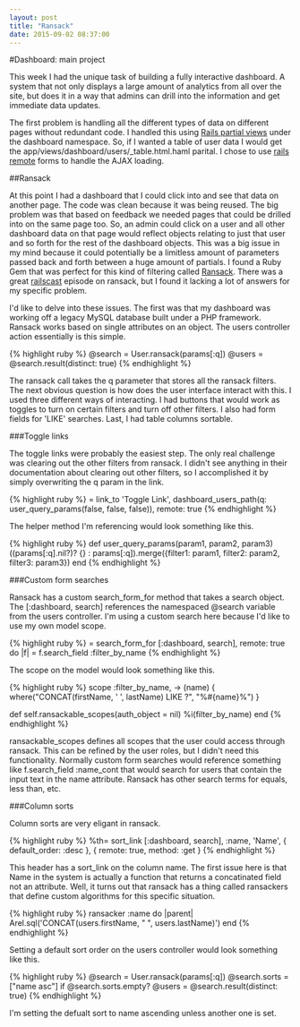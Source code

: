 ```yaml
---
layout: post
title: "Ransack"
date: 2015-09-02 08:37:00
---
```


#Dashboard: main project

This week I had the unique task of building a fully interactive dashboard. A system that not only displays a large amount of analytics from all over the site, but does it in a way that admins can drill into the information and get immediate data updates.

The first problem is handling all the different types of data on different pages without redundant code. I handled this using [Rails partial views][partials] under the dashboard namespace. So, if I wanted a table of user data I would get the app/views/dashboard/users/\_table.html.haml parital. I chose to use [rails remote][remoteforms] forms to handle the AJAX loading.

##Ransack

At this point I had a dashboard that I could click into and see that data on another page. The code was clean because it was being reused. The big problem was that based on feedback we needed pages that could be drilled into on the same page too. So, an admin could click on a user and all other dashboard data on that page would reflect objects relating to just that user and so forth for the rest of the dashboard objects. This was a big issue in my mind because it could potentially be a limitless amount of parameters passed back and forth between a huge amount of partials. I found a Ruby Gem that was perfect for this kind of filtering called [Ransack][ransack]. There was a great [railscast][ransackrailscast] episode on ransack, but I found it lacking a lot of answers for my specific problem.

I'd like to delve into these issues. The first was that my dashboard was working off a legacy MySQL database built under a PHP framework. Ransack works based on single attributes on an object. The users controller action essentially is this simple.

{% highlight ruby %}
@search = User.ransack(params[:q])
@users = @search.result(distinct: true)
{% endhighlight %}

The ransack call takes the q parameter that stores all the ransack filters. The next obvious question is how does the user interface interact with this. I used three different ways of interacting. I had buttons that would work as toggles to turn on certain filters and turn off other filters. I also had form fields for 'LIKE' searches. Last, I had table columns sortable.

###Toggle links

The toggle links were probably the easiest step. The only real challenge was clearing out the other filters from ransack. I didn't see anything in their documentation about clearing out other filters, so I accomplished it by simply overwriting the q param in the link.

{% highlight ruby %}
= link\_to 'Toggle Link', dashboard\_users\_path(q: user\_query\_params(false, false, false)), remote: true
{% endhighlight %}

The helper method I'm referencing would look something like this.

{% highlight ruby %}
def user\_query\_params(param1, param2, param3)
  ((params[:q].nil?)? {} : params[:q]).merge({filter1: param1, filter2: param2, filter3: param3})
end
{% endhighlight %}

###Custom form searches

Ransack has a custom search\_form\_for method that takes a search object. The [:dashboard, search] references the namespaced @search variable from the users controller. I'm using a custom search here because I'd like to use my own model scope.

{% highlight ruby %}
= search\_form\_for [:dashboard, search], remote: true do |f|
  = f.search\_field :filter\_by\_name
{% endhighlight %}

The scope on the model would look something like this.

{% highlight ruby %}
scope :filter\_by\_name, -> (name) { where("CONCAT(firstName, ' ', lastName) LIKE ?", "%#{name}%") }

def self.ransackable\_scopes(auth\_object = nil)
  %i(filter\_by\_name)
end
{% endhighlight %}

ransackable\_scopes defines all scopes that the user could access through ransack. This can be refined by the user roles, but I didn't need this functionality. Normally custom form searches would reference something like f.search\_field :name\_cont that would search for users that contain the input text in the name attribute. Ransack has other search terms for equals, less than, etc.

###Column sorts

Column sorts are very eligant in ransack. 

{% highlight ruby %}
%th= sort\_link [:dashboard, search], :name, 'Name', { default\_order: :desc }, { remote: true, method: :get }
{% endhighlight %}

This header has a sort\_link on the column name. The first issue here is that Name in the system is actually a function that returns a concatinated field not an attribute. Well, it turns out that ransack has a thing called ransackers that define custom algorithms for this specific situation.

{% highlight ruby %}
ransacker :name do |parent|
  Arel.sql('CONCAT(users.firstName, " ", users.lastName)')
end
{% endhighlight %}

Setting a default sort order on the users controller would look something like this.

{% highlight ruby %}
@search = User.ransack(params[:q])
@search.sorts = ["name asc"] if @search.sorts.empty?
@users = @search.result(distinct: true)
{% endhighlight %}

I'm setting the defualt sort to name ascending unless another one is set.

[partials]: http://railscasts.com/episodes/99-complex-partials
[remoteforms]: http://railscasts.com/episodes/136-jquery-ajax-revised
[ransack]: https://github.com/activerecord-hackery/ransack
[ransackrailscast]: http://railscasts.com/episodes/370-ransack
